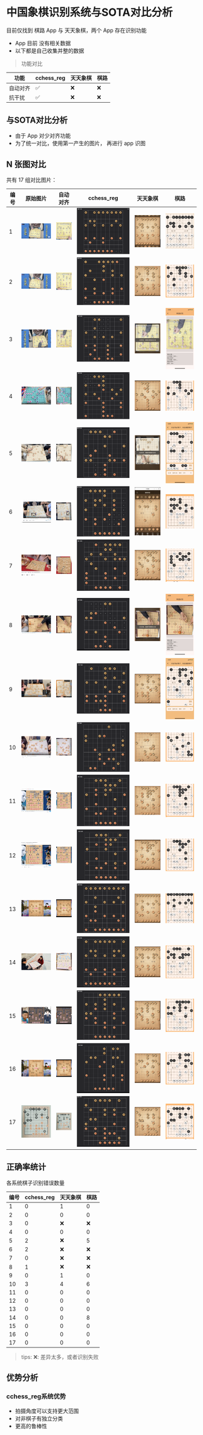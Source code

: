 # 中国象棋识别系统与SOTA对比分析

目前仅找到 棋路 App 与 天天象棋，两个 App 存在识别功能
- App 目前 没有相关数据
- 以下都是自己收集并整的数据


> 功能对比 

|功能| cchess_reg| 天天象棋 | 棋路  |
|--|--|--|--|
|自动对齐| ✅ | ❌ | ❌ |
|抗干扰| ✅ | ❌ | ❌ |



## 与SOTA对比分析

- 由于 App 对少对齐功能
- 为了统一对比，使用第一产生的图片， 再进行 app 识图



## N 张图对比

共有 17 组对比图片：

| 编号 | 原始图片 | 自动对齐 | cchess_reg | 天天象棋 | 棋路 |
|------|---------|---------|------------|---------|------|
| 1 | ![原始图片1](/docs/sota/origin/1.png) | ![对齐图片1](/docs/sota/alignment/1.png) | ![cchess_reg1](/docs/sota/cchess_reg/1.png) | ![天天象棋1](/docs/sota/ttxq/1.png) | ![棋路1](/docs/sota/ql/1.png) |
| 2 | ![原始图片2](/docs/sota/origin/2.png) | ![对齐图片2](/docs/sota/alignment/2.png) | ![cchess_reg2](/docs/sota/cchess_reg/2.png) | ![天天象棋2](/docs/sota/ttxq/2.png) | ![棋路2](/docs/sota/ql/2.jpg) |
| 3 | ![原始图片3](/docs/sota/origin/3.png) | ![对齐图片3](/docs/sota/alignment/3.png) | ![cchess_reg3](/docs/sota/cchess_reg/3.png) | ![天天象棋3](/docs/sota/ttxq/3.png) | ![棋路3](/docs/sota/ql/3.jpg) |
| 4 | ![原始图片4](/docs/sota/origin/4.png) | ![对齐图片4](/docs/sota/alignment/4.png) | ![cchess_reg4](/docs/sota/cchess_reg/4.png) | ![天天象棋4](/docs/sota/ttxq/4.png) | ![棋路4](/docs/sota/ql/4.jpg) |
| 5 | ![原始图片5](/docs/sota/origin/5.png) | ![对齐图片5](/docs/sota/alignment/5.png) | ![cchess_reg5](/docs/sota/cchess_reg/5.png) | ![天天象棋5](/docs/sota/ttxq/5.png) | ![棋路5](/docs/sota/ql/5.jpg) |
| 6 | ![原始图片6](/docs/sota/origin/6.png) | ![对齐图片6](/docs/sota/alignment/6.png) | ![cchess_reg6](/docs/sota/cchess_reg/6.png) | ![天天象棋6](/docs/sota/ttxq/6.png) | ![棋路6](/docs/sota/ql/6.jpg) |
| 7 | ![原始图片7](/docs/sota/origin/7.png) | ![对齐图片7](/docs/sota/alignment/7.png) | ![cchess_reg7](/docs/sota/cchess_reg/7.png) | ![天天象棋7](/docs/sota/ttxq/7.png) | ![棋路7](/docs/sota/ql/7.jpg) |
| 8 | ![原始图片8](/docs/sota/origin/8.png) | ![对齐图片8](/docs/sota/alignment/8.png) | ![cchess_reg8](/docs/sota/cchess_reg/8.png) | ![天天象棋8](/docs/sota/ttxq/8.png) | ![棋路8](/docs/sota/ql/8.jpg) |
| 9 | ![原始图片9](/docs/sota/origin/9.png) | ![对齐图片9](/docs/sota/alignment/9.png) | ![cchess_reg9](/docs/sota/cchess_reg/9.png) | ![天天象棋9](/docs/sota/ttxq/9.png) | ![棋路9](/docs/sota/ql/9.jpg) |
| 10 | ![原始图片10](/docs/sota/origin/10.png) | ![对齐图片10](/docs/sota/alignment/10.png) | ![cchess_reg10](/docs/sota/cchess_reg/10.png) | ![天天象棋10](/docs/sota/ttxq/10.png) | ![棋路10](/docs/sota/ql/10.jpg) |
| 11 | ![原始图片11](/docs/sota/origin/11.png) | ![对齐图片11](/docs/sota/alignment/11.png) | ![cchess_reg11](/docs/sota/cchess_reg/11.png) | ![天天象棋11](/docs/sota/ttxq/11.png) | ![棋路11](/docs/sota/ql/11.jpg) |
| 12 | ![原始图片12](/docs/sota/origin/12.png) | ![对齐图片12](/docs/sota/alignment/12.png) | ![cchess_reg12](/docs/sota/cchess_reg/12.png) | ![天天象棋12](/docs/sota/ttxq/12.png) | ![棋路12](/docs/sota/ql/12.jpg) |
| 13 | ![原始图片13](/docs/sota/origin/13.png) | ![对齐图片13](/docs/sota/alignment/13.png) | ![cchess_reg13](/docs/sota/cchess_reg/13.png) | ![天天象棋13](/docs/sota/ttxq/13.png) | ![棋路13](/docs/sota/ql/13.jpg) |
| 14 | ![原始图片14](/docs/sota/origin/14.png) | ![对齐图片14](/docs/sota/alignment/14.png) | ![cchess_reg14](/docs/sota/cchess_reg/14.png) | ![天天象棋14](/docs/sota/ttxq/14.png) | ![棋路14](/docs/sota/ql/14.jpg) |
| 15 | ![原始图片15](/docs/sota/origin/15.png) | ![对齐图片15](/docs/sota/alignment/15.png) | ![cchess_reg15](/docs/sota/cchess_reg/15.png) | ![天天象棋15](/docs/sota/ttxq/15.png) | ![棋路15](/docs/sota/ql/15.jpg) |
| 16 | ![原始图片16](/docs/sota/origin/16.png) | ![对齐图片16](/docs/sota/alignment/16.png) | ![cchess_reg16](/docs/sota/cchess_reg/16.png) | ![天天象棋16](/docs/sota/ttxq/16.png) | ![棋路16](/docs/sota/ql/16.jpg) |
| 17 | ![原始图片17](/docs/sota/origin/17.webp) | ![对齐图片17](/docs/sota/alignment/17.png) | ![cchess_reg17](/docs/sota/cchess_reg/17.png) | ![天天象棋17](/docs/sota/ttxq/17.png) | ![棋路17](/docs/sota/ql/17.jpg) |




## 正确率统计

各系统棋子识别错误数量

| 编号 | cchess_reg | 天天象棋 | 棋路 |
|------|------------|---------|------|
| 1   |   0 |   1 | 0 |
| 2   |   0 |   0   | 0 |
| 3  |  0 | ❌ |  ❌
| 4 | 0 | 0 |  0 |
| 5 | 2 | ❌ | 5 |
| 6 | 2  | ❌ |  ❌ |
| 7 | 0 | ❌ |  ❌ |
| 8 | 1 | ❌ |  ❌ |
| 9 | 0 |  1 |  0|
| 10 | 3  | 4   | 6|
| 11 | 0 | 0 | 0 |
| 12 | 0 | 0  | 0 |
| 13 | 0 | 0  | 0 |
| 14 | 0 | 0  | 8 |
| 15 | 0  |  0 | 0 |
| 16 | 0 | 0 | 0 |
| 17 | 0 | 0 | 0 |


> tips:
> ❌: 差异太多，或者识别失败


## 优势分析

### cchess_reg系统优势
- 拍摄角度可以支持更大范围
- 对非棋子有独立分类
- 更高的鲁棒性


